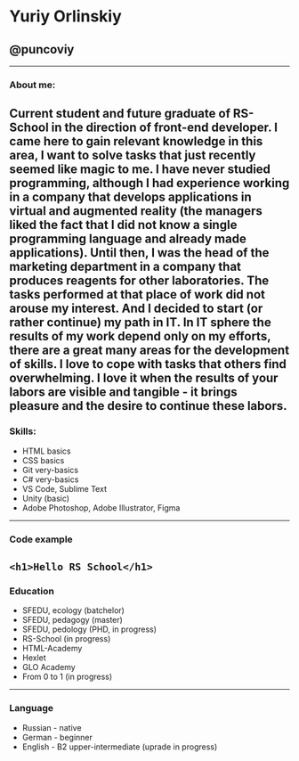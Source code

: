 

# Yuriy Orlinskiy
## @puncoviy
---
### About me:
Current student and future graduate of RS-School in the direction of front-end developer.
I came here to gain relevant knowledge in this area, I want to solve tasks that just recently seemed like magic to me.
I have never studied programming, although I had experience working in a company that develops applications in virtual and augmented reality (the managers liked the fact that I did not know a single programming language and already made applications). Until then, I was the head of the marketing department in a company that produces reagents for other laboratories. The tasks performed at that place of work did not arouse my interest. And I decided to start (or rather continue) my path in IT.
In IT sphere the results of my work depend only on my efforts, there are a great many areas for the development of skills.
I love to cope with tasks that others find overwhelming. I love it when the results of your labors are visible and tangible - it brings pleasure and the desire to continue these labors.
---
### Skills:
* HTML basics
* CSS basics
* Git very-basics
* C# very-basics
* VS Code, Sublime Text
* Unity (basic)
* Adobe Photoshop, Adobe Illustrator, Figma
---
### Code example
```<h1>Hello RS School</h1>```
---
### Education
* SFEDU, ecology (batchelor)
* SFEDU, pedagogy (master)
* SFEDU, pedology (PHD, in progress)
* RS-School (in progress)
* HTML-Academy
* Hexlet
* GLO Academy
* From 0 to 1 (in progress)
---
### Language
* Russian - native
* German - beginner
* English - B2 upper-intermediate (uprade in progress)

